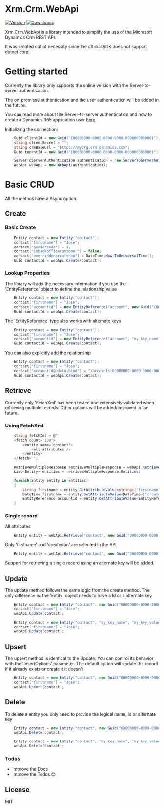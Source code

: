 # Xrm.Crm.WebApi

[![Version](https://img.shields.io/nuget/vpre/Xrm.Crm.WebApi.svg)](https://www.nuget.org/packages/Xrm.Crm.WebApi)
[![Downloads](https://img.shields.io/nuget/dt/Xrm.Crm.WebApi.svg)](https://www.nuget.org/packages/Xrm.Crm.WebApi)

Xrm.Crm.WebApi is a library intended to simplify the use of the Microsoft Dynamics Crm REST API.

It was created out of necessity since the official SDK does not support dotnet core.

# Getting started

Currently the library only supports the online version with the Server-to-server authentication.

The on-premisse authentication and the user authentication will be added in the future.

You can read more about the Server-to-server authentication and how to create a Dynamics 365 application user [here](<https://docs.microsoft.com/en-us/previous-versions/dynamicscrm-2016/developers-guide/mt790170(v=crm.8)>).

Initializing the connection:

```c#
    Guid clientId = new Guid("{00000000-0000-0000-0000-000000000000}");
    string clientSecret = "";
    string crmBaseUrl = "https://myOrg.crm.dynamics.com";
    Guid tenantId = new Guid("{00000000-0000-0000-0000-000000000000}");

    ServerToServerAuthentication authentication = new ServerToServerAuthentication(clientId,clientSecret, crmBaseUrl, tenantId);
    WebApi webApi = new WebApi(authentication);
```

# Basic CRUD

All the methos have a Async option.

## Create

### Basic Create

```c#
    Entity contact = new Entity("contact");
    contact["firstname"] = "Jose";
    contact["gendercode"] = 1;
    contact["isbackofficecustomer"] = false;
    contact["overriddencreatedon"] = DateTime.Now.ToUniversalTime();
    Guid contactId = webApi.Create(contact);
```

### Lookup Properties

The library will add the necessary information if you use the 'EntityReference' object to define the relationship value

```c#
    Entity contact = new Entity("contact");
    contact["firstname"] = "Jose";
    contact["accountid"] = new EntityReference("account", new Guid("{00000000-0000-0000-0000-000000000000}"));
    Guid contactId = webApi.Create(contact);
```

The 'EntityReference' type also works with alternate keys

```c#
    Entity contact = new Entity("contact");
    contact["firstname"] = "Jose";
    contact["accountid"] = new EntityReference("account", "my_key_name", "my_value");
    Guid contactId = webApi.Create(contact);
```

You can also explicitly add the relationship

```c#
    Entity contact = new Entity("contact");
    contact["firstname"] = "Jose";
    contact["accountid@odata.bind"] = "/accounts(00000000-0000-0000-0000-000000000000)";
    Guid contactId = webApi.Create(contact);
```

## Retrieve

Currently only 'FetchXml' has been tested and extensively validated when retrieving multiple records.
Other options will be added/improved in the future.

### Using FetchXml
```c#
    string fetchXml = @"
    <fetch count='100'>
        <entity name='contact'>
            <all-attributes />
        </entity>
    </fetch> ";

    RetrieveMultipleResponse retrieveMultipleResponse = webApi.RetrieveMultiple(fetchXml);
    List<Entity> entities = retrieveMultipleResponse.Entities;

    foreach(Entity entity in entities)
    {
        string firstname = entity.GetAttributeValue<string>("firstname");
        DateTime firstname = entity.GetAttributeValue<DateTime>("createdon");
        EntityReference accountid = entity.GetAttributeValue<EntityReference>("accountid");
    }
```

### Single record

All attributes
```c#
    Entity entity = webApi.Retrieve("contact", new Guid("00000000-0000-0000-0000-000000000000"));
```
Only 'firstname' and 'createdon' are selected in the API
```c#
    Entity entity = webApi.Retrieve("contact", new Guid("00000000-0000-0000-0000-000000000000"), "firstname", "createdon");
```

Support for retrieving a single record using an alternate key will be added.

## Update

The update method follows the same logic from the create method. The only difference is: the 'Entity' object needs to have a Id or a alternate key

```c#
    Entity contact = new Entity("contact", new Guid("00000000-0000-0000-0000-000000000000"));
    contact["firstname"] = "Jose";
    webApi.Update(contact);
```

```c#
    Entity contact = new Entity("contact", "my_key_name", "my_key_value");
    contact["firstname"] = "Jose";
    webApi.Update(contact);
```
## Upsert

The upsert method is identical to the Update. You can control its behavior with the 'InsertOptions' parameter. The default option will update the record if it already exists or create it it doesn't 

```c#
    Entity contact = new Entity("contact", new Guid("00000000-0000-0000-0000-000000000000"));
    contact["firstname"] = "Jose";
    webApi.Upsert(contact);
```

## Delete

To delete a entity you only need to provide the logical name, id or alternate key

```c#
    Entity contact = new Entity("contact", new Guid("00000000-0000-0000-0000-000000000000"));
    webApi.Delete(contact);
```

```c#
    Entity contact = new Entity("contact", "my_key_name", "my_key_value");
    webApi.Delete(contact);
```


### Todos

-   Improve the Docs
-   Improve the Todos 😊

## License

MIT
